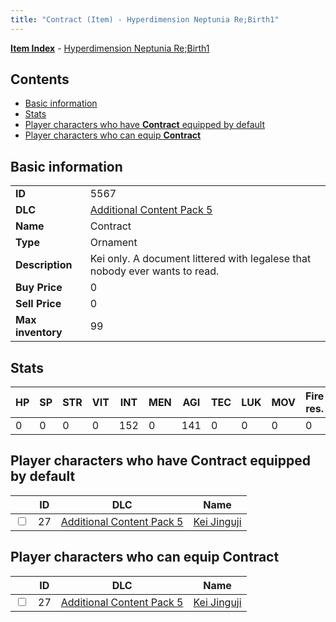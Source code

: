 ```yaml
---
title: "Contract (Item) - Hyperdimension Neptunia Re;Birth1"
---
```


[**Item Index**](/neptunia/rb1/item/index.html) - [Hyperdimension Neptunia Re;Birth1](/neptunia/rb1)

## Contents

- [Basic information](#basic-information)
- [Stats](#stats)
- [Player characters who have **Contract** equipped by default](#player-characters-who-have-contract-equipped-by-default)
- [Player characters who can equip **Contract**](#player-characters-who-can-equip-contract)

## Basic information

|   |   |
| -- | -- |
| **ID** | 5567 |
| **DLC** | [Additional Content Pack 5](/neptunia/rb1/dlc/14-pack5.html) |
| **Name** | Contract |
| **Type** | Ornament |
| **Description** | Kei only. A document littered with legalese that nobody ever wants to read. |
| **Buy Price** | 0 |
| **Sell Price** | 0 |
| **Max inventory** | 99 |

## Stats

| HP | SP | STR | VIT | INT | MEN | AGI | TEC | LUK | MOV | Fire res. | Ice res. | Wind res. | Lightning res. |
| -- | -- | --- | --- | --- | --- | --- | --- | --- | --- | --------- | -------- | --------- | -------------- |
| 0 | 0 | 0 | 0 | 152 | 0 | 141 | 0 | 0 | 0 | 0 | 0 | 0 | 0 |

## Player characters who have **Contract** equipped by default

|    | ID | DLC | Name |
| -- | -- | --- | ---- |
| <input type="checkbox" id="rb1-player-14-27" class="trackbox" /> | 27 | [Additional Content Pack 5](/neptunia/rb1/dlc/14-pack5.html) | [Kei Jinguji](/neptunia/rb1/player/14-27-kei-jinguji.html) |

## Player characters who can equip **Contract**

|    | ID | DLC | Name |
| -- | -- | --- | ---- |
| <input type="checkbox" id="rb1-player-14-27" class="trackbox" /> | 27 | [Additional Content Pack 5](/neptunia/rb1/dlc/14-pack5.html) | [Kei Jinguji](/neptunia/rb1/player/14-27-kei-jinguji.html) |